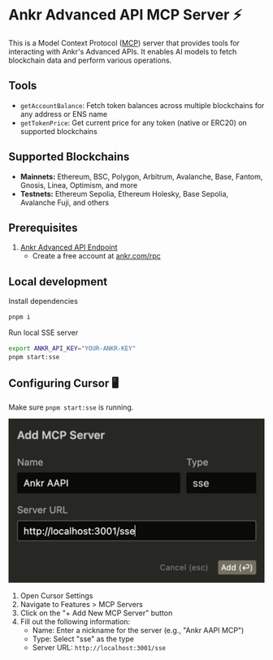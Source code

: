 # Ankr Advanced API MCP Server ⚡

This is a Model Context Protocol ([MCP](https://modelcontextprotocol.io/)) server that provides tools for interacting with Ankr's Advanced APIs. It enables AI models to fetch blockchain data and perform various operations.

## Tools

- `getAccountBalance`: Fetch token balances across multiple blockchains for any address or ENS name
- `getTokenPrice`: Get current price for any token (native or ERC20) on supported blockchains

## Supported Blockchains

- **Mainnets:** Ethereum, BSC, Polygon, Arbitrum, Avalanche, Base, Fantom, Gnosis, Linea, Optimism, and more
- **Testnets:** Ethereum Sepolia, Ethereum Holesky, Base Sepolia, Avalanche Fuji, and others

## Prerequisites

1. [Ankr Advanced API Endpoint](http://ankr.com/rpc/)
   - Create a free account at [ankr.com/rpc](http://ankr.com/rpc/)

## Local development

Install dependencies

```sh
pnpm i
```

Run local SSE server

```sh
export ANKR_API_KEY="YOUR-ANKR-KEY"
pnpm start:sse
```

## Configuring Cursor 🖥️

Make sure `pnpm start:sse` is running.

![Add Ankr AAPI MCP to Cursor](./assets/cursor-mcp.png)

1. Open Cursor Settings
2. Navigate to Features > MCP Servers
3. Click on the "+ Add New MCP Server" button
4. Fill out the following information:
   - Name: Enter a nickname for the server (e.g., "Ankr AAPI MCP")
   - Type: Select "sse" as the type
   - Server URL: `http://localhost:3001/sse`
